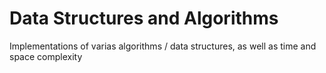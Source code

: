 # Data Structures and Algorithms
 Implementations of varias algorithms / data structures, as well as time and space complexity
